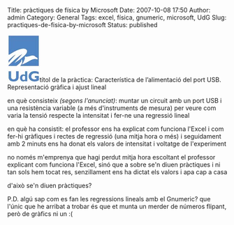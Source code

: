 Title: pràctiques de física by Microsoft
Date: 2007-10-08 17:50
Author: admin
Category: General
Tags: excel, física, gnumeric, microsoft, UdG
Slug: practiques-de-fisica-by-microsoft
Status: published

<img src="./wp-content/uploads/2008/02/sigles_blau.jpg" data-align="right" alt="logo de la UdG" />títol de la pràctica: Característica de l’alimentació del port USB. Representació gràfica i ajust lineal

en què consisteix *(segons l'anunciat)*: muntar un circuit amb un port USB i una resistència variable (a més d'instruments de mesura) per veure com varia la tensió respecte la intensitat i fer-ne una regressió lineal

en què ha consistit: el professor ens ha explicat com funciona l'Excel i com fer-hi gràfiques i rectes de regressió (una mitja hora o més) i seguidament amb 2 minuts ens ha donat els valors de intensitat i voltatge de l'experiment

no només m'emprenya que hagi perdut mitja hora escoltant el professor explicant com funciona l'Excel, sinó que a sobre se'n diuen pràctiques i ni tan sols hem tocat res, senzillament ens ha dictat els valors i apa cap a casa

d'això se'n diuen pràctiques?

P.D. algú sap com es fan les regressions lineals amb el Gnumeric? que l'únic que he arribat a trobar és que et munta un merder de números flipant, però de gràfics ni un :(
